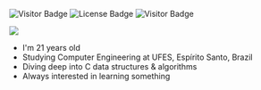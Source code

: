 ![Visitor Badge](https://visitor-badge.laobi.icu/badge?page_id=edualfo.visitor-badge)
![License Badge](https://img.shields.io/badge/license-MIT-blue)
![Visitor Badge](https://img.shields.io/badge/made%20in-brazil-green)

<div align="left">
  <img src="https://readme-typing-svg.herokuapp.com?font=Consolas&weight=400&size=40&duration=3500&pause=1300&width=1000&height=80&color=39d353&background=00000000&backgroun=000&center=false&vCenter=true&lines=~$+Hi%2C+I'm+Eduardo+Abreu!%F0%9F%91%8B%F0%9F%91%8B;~$+I'm+a+computer+engineering+student+🤖;~$+Check+out+some+cool+stuff+below+%F0%9F%8D%B7%F0%9F%97%BF">
</div>

<ul>
  <li> I'm 21 years old</li>
  <li> Studying Computer Engineering at UFES, Espírito Santo, Brazil </li>
  <li> Diving deep into C data structures & algorithms</li>
  <li> Always interested in learning something</li>
</ul>

<!---
🤠 I'm 21 years old<br>
🏖️ Studying Computer Engineering at UFES, Espírito Santo, Brazil<br>
🤿 Diving deep into C data structures & algorithms<br>
📚 Always interested in learning something
--->

<!---
eduabreulfo/eduabreulfo is a ✨ special ✨ repository because its `README.md` (this file) appears on your GitHub profile.
You can click the Preview link to take a look at your changes.
--->
